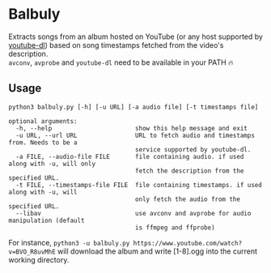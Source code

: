 # Balbuly
Extracts songs from an album hosted on YouTube (or any host supported by [youtube-dl](https://github.com/rg3/youtube-dl))
based on song timestamps fetched from the video's description.  
`avconv`, `avprobe` and `youtube-dl` need to be available in your PATH 🔥

## Usage
```
python3 balbuly.py [-h] [-u URL] [-a audio file] [-t timestamps file]

optional arguments:
  -h, --help                       show this help message and exit
  -u URL, --url URL                URL to fetch audio and timestamps from. Needs to be a
                                   service supported by youtube-dl.
  -a FILE, --audio-file FILE       file containing audio. if used along with -u, will only
                                   fetch the description from the specified URL.
  -t FILE, --timestamps-file FILE  file containing timestamps. if used along with -u, will
                                   only fetch the audio from the specified URL.
  --libav                          use avconv and avprobe for audio manipulation (default
                                   is ffmpeg and ffprobe)
```
For instance, `python3 -u balbuly.py https://www.youtube.com/watch?v=BVO_R8uvMhE` will download the album and write [1-8].ogg into
the current working directory.
